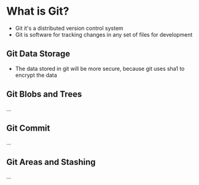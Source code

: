 # What is Git?
- Git it's a distributed version control system
- Git is software for tracking changes in any set of files for development


## Git Data Storage
- The data stored in git will be more secure, because git uses sha1 to encrypt the data

## Git Blobs and Trees
...
## Git Commit
...
## Git Areas and Stashing
...
